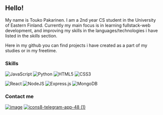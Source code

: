 ## Hello!

My name is Touko Pakarinen. I am a 2nd year CS student in the University of Eastern Finland.
Currently my main focus is in learning fullstack-web development, and improving my skills in the languages/technologies i have listed in the _skills_ section.

Here in my github you can find projects i have created as a part of my studies or in my freetime.

### Skills
![JavaScript](https://img.shields.io/badge/javascript-%23323330.svg?style=for-the-badge&logo=javascript&logoColor=%23F7DF1E)  ![Python](https://img.shields.io/badge/python-3670A0?style=for-the-badge&logo=python&logoColor=ffdd54)  ![HTML5](https://img.shields.io/badge/html5-%23E34F26.svg?style=for-the-badge&logo=html5&logoColor=white)  ![CSS3](https://img.shields.io/badge/css3-%231572B6.svg?style=for-the-badge&logo=css3&logoColor=white)

![React](https://img.shields.io/badge/react-%2320232a.svg?style=for-the-badge&logo=react&logoColor=%2361DAFB)  ![NodeJS](https://img.shields.io/badge/node.js-6DA55F?style=for-the-badge&logo=node.js&logoColor=white)  ![Express.js](https://img.shields.io/badge/express.js-%23404d59.svg?style=for-the-badge&logo=express&logoColor=%2361DAFB)  	![MongoDB](https://img.shields.io/badge/MongoDB-%234ea94b.svg?style=for-the-badge&logo=mongodb&logoColor=white)

### Contact me
[![image](https://user-images.githubusercontent.com/72581705/144093004-9ed6b658-c668-4673-91ab-37374d838d5d.png)][1] [![icons8-telegram-app-48 (1)](https://user-images.githubusercontent.com/72581705/144093652-4659db15-2278-47d1-817d-d68449f62296.png)][2]


[1]: https://www.linkedin.com/in/touko-pakarinen-3b13b0205/
[2]: https://t.me/toukojjouko


<!--
**ToukoJouko/ToukoJouko** is a ✨ _special_ ✨ repository because its `README.md` (this file) appears on your GitHub profile.

Here are some ideas to get you started:

- 🔭 I’m currently working on ...
- 🌱 I’m currently learning ...
- 👯 I’m looking to collaborate on ...
- 🤔 I’m looking for help with ...
- 💬 Ask me about ...
- 📫 How to reach me: ...
- 😄 Pronouns: ...
- ⚡ Fun fact: ...
-->
